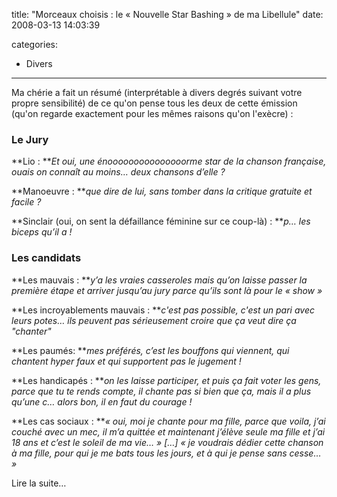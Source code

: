 title: "Morceaux choisis : le «&#160;Nouvelle Star Bashing&#160;» de ma Libellule"
date: 2008-03-13 14:03:39

categories:
  - Divers
---

Ma chérie a fait un résumé (interprétable à divers degrés suivant votre propre sensibilité) de ce qu'on pense tous les deux de cette émission (qu'on regarde exactement pour les mêmes raisons qu'on l'exècre)&nbsp;:

### Le Jury

**Lio&nbsp;: **_Et oui, une énooooooooooooooorme star de la chanson française, ouais on connaît au moins… deux chansons d’elle&nbsp;?_

**Manoeuvre&nbsp;: **_que dire de lui, sans tomber dans la critique gratuite et facile&nbsp;?_

**Sinclair (oui, on sent la défaillance féminine sur ce coup-là)&nbsp;: **_p… les biceps qu’il a&nbsp;!_

### Les candidats

**Les mauvais&nbsp;: **_y’a les vraies casseroles mais qu’on laisse passer la première étape et arriver jusqu’au jury parce qu’ils sont là pour le « show »_

**Les incroyablements mauvais&nbsp;: **_c'est pas possible, c'est un pari avec leurs potes&#8230; ils peuvent pas sérieusement croire que ça veut dire ça "chanter"_

**Les paumés: **_mes préférés, c’est les bouffons qui viennent, qui chantent hyper faux et qui supportent pas le jugement&nbsp;!_

**Les handicapés&nbsp;: **_on les laisse participer, et puis ça fait voter les gens, parce que tu te rends compte, il chante pas si bien que ça, mais il a plus qu’une c… alors bon, il en faut du courage&nbsp;!_

**Les cas sociaux&nbsp;: **_« oui, moi je chante pour ma fille, parce que voila, j’ai couché avec un mec, il m’a quittée et maintenant j’élève seule ma fille et j’ai 18 ans et c’est le soleil de ma vie… » [&#8230;] « je voudrais dédier cette chanson à ma fille, pour qui je me bats tous les jours, et à qui je pense sans cesse… »_

Lire la suite&#8230;